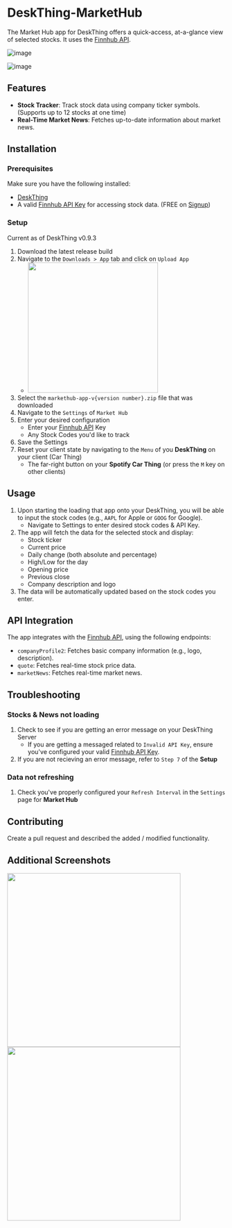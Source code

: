 # DeskThing-MarketHub

The Market Hub app for DeskThing offers a quick-access, at-a-glance view of selected stocks. It uses the [Finnhub API](https://finnhub.io).

![image](https://github.com/user-attachments/assets/cce90152-fc7c-41d8-9604-a33ebb831f97)

![image](https://github.com/user-attachments/assets/ea712b0d-7864-47fa-980f-e93436280c56)

## Features

- **Stock Tracker**: Track stock data using company ticker symbols. (Supports up to 12 stocks at one time)
- **Real-Time Market News**: Fetches up-to-date information about market news.

## Installation

### Prerequisites

Make sure you have the following installed:

- [DeskThing](https://deskthing.app/)
- A valid [Finnhub API Key](https://finnhub.io/docs/api) for accessing stock data. (FREE on [Signup](https://finnhub.io/dashboard))

### Setup

Current as of DeskThing v0.9.3

1. Download the latest release build
2. Navigate to the `Downloads > App` tab and click on `Upload App`
   - <img src="https://github.com/user-attachments/assets/7da9db21-64c5-4c55-898a-de97b9e6f1c1" height="300" />
3. Select the `markethub-app-v{version number}.zip` file that was downloaded
4. Navigate to the `Settings` of `Market Hub`
5. Enter your desired configuration
   - Enter your [Finnhub API](https://finnhub.io/dashboard) Key
   - Any Stock Codes you'd like to track
6. Save the Settings
7. Reset your client state by navigating to the `Menu` of you **DeskThing** on your client (Car Thing)
   - The far-right button on your **Spotify Car Thing** (or press the `M` key on other clients)

## Usage

1. Upon starting the loading that app onto your DeskThing, you will be able to input the stock codes (e.g., `AAPL` for Apple or `GOOG` for Google).
   - Navigate to Settings to enter desired stock codes & API Key.
2. The app will fetch the data for the selected stock and display:
   - Stock ticker
   - Current price
   - Daily change (both absolute and percentage)
   - High/Low for the day
   - Opening price
   - Previous close
   - Company description and logo
3. The data will be automatically updated based on the stock codes you enter.

## API Integration

The app integrates with the [Finnhub API](https://finnhub.io/docs/api), using the following endpoints:

- `companyProfile2`: Fetches basic company information (e.g., logo, description).
- `quote`: Fetches real-time stock price data.
- `marketNews`: Fetches real-time market news.

## Troubleshooting

### Stocks & News not loading

1. Check to see if you are getting an error message on your DeskThing Server
   - If you are getting a messaged related to `Invalid API Key`, ensure you've configured your valid [Finnhub API Key](https://finnhub.io/docs/api).
2. If you are not recieving an error message, refer to `Step 7` of the **Setup**

### Data not refreshing

1. Check you've properly configured your `Refresh Interval` in the `Settings` page for **Market Hub**

## Contributing

Create a pull request and described the added / modified functionality.

## Additional Screenshots

<img src="https://github.com/user-attachments/assets/0d4553fa-fe64-4495-aa73-e149feb084c0" height="400" />
<img src="https://github.com/user-attachments/assets/f08e0fd1-3b83-4370-926d-795daa384d37" height="400" />
